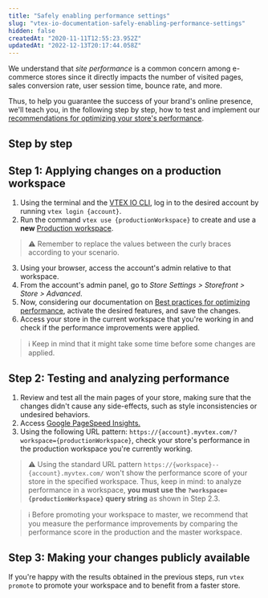 ```yaml
---
title: "Safely enabling performance settings"
slug: "vtex-io-documentation-safely-enabling-performance-settings"
hidden: false
createdAt: "2020-11-11T12:55:23.952Z"
updatedAt: "2022-12-13T20:17:44.058Z"
---
```

We understand that *site performance* is a common concern among e-commerce stores since it directly impacts the number of visited pages, sales conversion rate, user session time, bounce rate, and more.

Thus, to help you guarantee the success of your brand's online presence, we'll teach you, in the following step by step, how to test and implement our [recommendations for optimizing your store's performance](https://developers.vtex.com/docs/guides/vtex-io-documentation-best-practices-for-optimizing-performance).

## Step by step

## Step 1: Applying changes on a production workspace

1. Using the terminal and the [VTEX IO CLI](https://developers.vtex.com/docs/guides/vtex-io-documentation-vtex-io-cli-installation-and-command-reference/), log in to the desired account by running `vtex login {account}`.
2. Run the command `vtex use {productionWorkspace}` to create and use a **new** [Production workspace](https://developers.vtex.com/docs/guides/vtex-io-documentation-workspace/).

>⚠️ Remember to replace the values between the curly braces according to your scenario.

3. Using your browser, access the account's admin relative to that workspace.
4. From the account's admin panel, go to *Store Settings > Storefront > Store > Advanced*.
5. Now, considering our documentation on [Best practices for optimizing performance](https://developers.vtex.com/docs/guides/vtex-io-documentation-best-practices-for-optimizing-performance), activate the desired features, and save the changes.
6. Access your store in the current workspace that you're working in and check if the performance improvements were applied.

> ℹ️ Keep in mind that it might take some time before some changes are applied.

## Step 2: Testing and analyzing performance

1. Review and test all the main pages of your store, making sure that the changes didn't cause any side-effects, such as style inconsistencies or undesired behaviors.
2. Access [Google PageSpeed Insights.](https://developers.google.com/speed/pagespeed/insights)
3. Using the following URL pattern: `https://{account}.myvtex.com/?workspace={productionWorkspace}`, check your store's performance in the production workspace you're currently working.

>⚠️ Using the standard URL pattern `https://{workspace}--{account}.myvtex.com/` won't show the performance score of your store in the specified workspace. Thus, keep in mind: to analyze performance in a workspace, **you must use the `?workspace={productionWorkspace}` query string** as shown in Step 2.3.

> ℹ️ Before promoting your workspace to master, we recommend that you measure the performance improvements by comparing the performance score in the production and the master workspace.

## Step 3: Making your changes publicly available

If you're happy with the results obtained in the previous steps, run `vtex promote` to promote your workspace and to benefit from a faster store.
